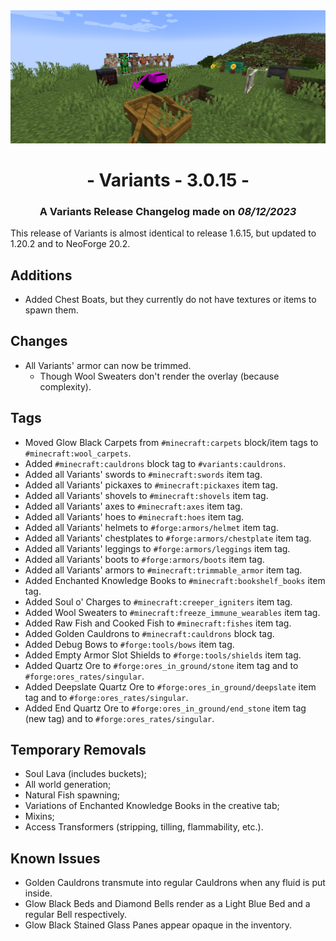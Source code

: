 <div style="text-align: center;"> <img src=ChangelogPhoto.png width="1500"> </div>

# <div style="text-align: center;">- Variants - 3.0.15 -</div>
### <div style="text-align: center;">A Variants Release Changelog made on *08/12/2023*</div>

This release of Variants is almost identical to release 1.6.15, but updated to 1.20.2 and to NeoForge 20.2.

## Additions
- Added Chest Boats, but they currently do not have textures or items to spawn them.

## Changes
- All Variants' armor can now be trimmed.
    - Though Wool Sweaters don't render the overlay (because complexity).

## Tags
- Moved Glow Black Carpets from ```#minecraft:carpets``` block/item tags to ```#minecraft:wool_carpets```.
- Added ```#minecraft:cauldrons``` block tag to ```#variants:cauldrons```.
- Added all Variants' swords to ```#minecraft:swords``` item tag.
- Added all Variants' pickaxes to ```#minecraft:pickaxes``` item tag.
- Added all Variants' shovels to ```#minecraft:shovels``` item tag.
- Added all Variants' axes to ```#minecraft:axes``` item tag.
- Added all Variants' hoes to ```#minecraft:hoes``` item tag.
- Added all Variants' helmets to ```#forge:armors/helmet``` item tag.
- Added all Variants' chestplates to ```#forge:armors/chestplate``` item tag.
- Added all Variants' leggings to ```#forge:armors/leggings``` item tag.
- Added all Variants' boots to ```#forge:armors/boots``` item tag.
- Added all Variants' armors to ```#minecraft:trimmable_armor``` item tag.
- Added Enchanted Knowledge Books to ```#minecraft:bookshelf_books``` item tag.
- Added Soul o' Charges to ```#minecraft:creeper_igniters``` item tag.
- Added Wool Sweaters to ```#minecraft:freeze_immune_wearables``` item tag.
- Added Raw Fish and Cooked Fish to ```#minecraft:fishes``` item tag.
- Added Golden Cauldrons to ```#minecraft:cauldrons``` block tag.
- Added Debug Bows to ```#forge:tools/bows``` item tag.
- Added Empty Armor Slot Shields to ```#forge:tools/shields``` item tag.
- Added Quartz Ore to ```#forge:ores_in_ground/stone``` item tag and to ```#forge:ores_rates/singular```.
- Added Deepslate Quartz Ore to ```#forge:ores_in_ground/deepslate``` item tag and to ```#forge:ores_rates/singular```.
- Added End Quartz Ore to ```#forge:ores_in_ground/end_stone``` item tag (new tag) and to ```#forge:ores_rates/singular```.

## Temporary Removals
- Soul Lava (includes buckets);
- All world generation;
- Natural Fish spawning;
- Variations of Enchanted Knowledge Books in the creative tab;
- Mixins;
- Access Transformers (stripping, tilling, flammability, etc.).

## Known Issues
- Golden Cauldrons transmute into regular Cauldrons when any fluid is put inside.
- Glow Black Beds and Diamond Bells render as a Light Blue Bed and a regular Bell respectively.
- Glow Black Stained Glass Panes appear opaque in the inventory.